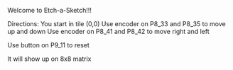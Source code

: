 Welcome to Etch-a-Sketch!!!

Directions: 
You start in tile (0,0)
Use encoder on P8_33 and P8_35 to move up and down
Use encoder on P8_41 and P8_42 to move right and left

Use button on P9_11 to reset

It will show up on 8x8 matrix


